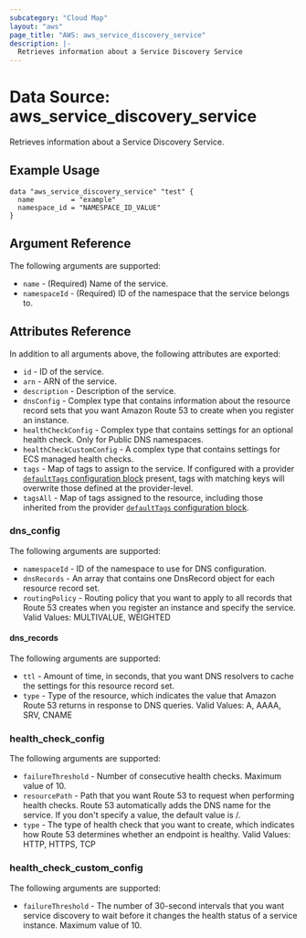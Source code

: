 ```yaml
---
subcategory: "Cloud Map"
layout: "aws"
page_title: "AWS: aws_service_discovery_service"
description: |-
  Retrieves information about a Service Discovery Service
---
```


# Data Source: aws\_service\_discovery\_service

Retrieves information about a Service Discovery Service.

## Example Usage

```hcl
data "aws_service_discovery_service" "test" {
  name         = "example"
  namespace_id = "NAMESPACE_ID_VALUE"
}
```

## Argument Reference

The following arguments are supported:

* `name` - (Required) Name of the service.
* `namespaceId` - (Required) ID of the namespace that the service belongs to.

## Attributes Reference

In addition to all arguments above, the following attributes are exported:

* `id` - ID of the service.
* `arn` - ARN of the service.
* `description` - Description of the service.
* `dnsConfig` - Complex type that contains information about the resource record sets that you want Amazon Route 53 to create when you register an instance.
* `healthCheckConfig` - Complex type that contains settings for an optional health check. Only for Public DNS namespaces.
* `healthCheckCustomConfig` -  A complex type that contains settings for ECS managed health checks.
* `tags` - Map of tags to assign to the service. If configured with a provider [`defaultTags` configuration block](https://registry.terraform.io/providers/hashicorp/aws/latest/docs#default_tags-configuration-block) present, tags with matching keys will overwrite those defined at the provider-level.
* `tagsAll` - Map of tags assigned to the resource, including those inherited from the provider [`defaultTags` configuration block](https://registry.terraform.io/providers/hashicorp/aws/latest/docs#default_tags-configuration-block).

### dns\_config

The following arguments are supported:

* `namespaceId` - ID of the namespace to use for DNS configuration.
* `dnsRecords` - An array that contains one DnsRecord object for each resource record set.
* `routingPolicy` - Routing policy that you want to apply to all records that Route 53 creates when you register an instance and specify the service. Valid Values: MULTIVALUE, WEIGHTED

#### dns\_records

The following arguments are supported:

* `ttl` - Amount of time, in seconds, that you want DNS resolvers to cache the settings for this resource record set.
* `type` - Type of the resource, which indicates the value that Amazon Route 53 returns in response to DNS queries. Valid Values: A, AAAA, SRV, CNAME

### health\_check\_config

The following arguments are supported:

* `failureThreshold` - Number of consecutive health checks. Maximum value of 10.
* `resourcePath` - Path that you want Route 53 to request when performing health checks. Route 53 automatically adds the DNS name for the service. If you don't specify a value, the default value is /.
* `type` -  The type of health check that you want to create, which indicates how Route 53 determines whether an endpoint is healthy. Valid Values: HTTP, HTTPS, TCP

### health\_check\_custom\_config

The following arguments are supported:

* `failureThreshold` -  The number of 30-second intervals that you want service discovery to wait before it changes the health status of a service instance.  Maximum value of 10.
